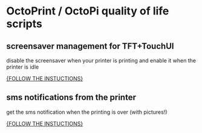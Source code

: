 # OctoPrint / OctoPi quality of life scripts

## screensaver management for TFT+TouchUI
disable the screensaver when your printer is printing and enable it when the printer is idle

[{FOLLOW THE INSTUCTIONS}](https://hexnumbers.github.io/OctoPrint/screensaver)

## sms notifications from the printer
get the sms notification when the printing is over (with pictures!)

[{FOLLOW THE INSTUCTIONS}](https://hexnumbers.github.io/OctoPrint/notifications)

